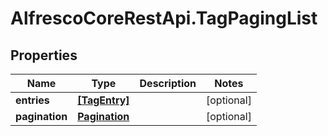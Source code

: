# AlfrescoCoreRestApi.TagPagingList

## Properties
Name | Type | Description | Notes
------------ | ------------- | ------------- | -------------
**entries** | [**[TagEntry]**](TagEntry.md) |  | [optional] 
**pagination** | [**Pagination**](Pagination.md) |  | [optional] 



